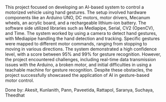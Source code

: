 This project focused on developing an AI-based system to control a motorized vehicle using hand gestures. The setup involved hardware components like an Arduino UNO, DC motors, motor drivers, Mecanum wheels, an acrylic board, and a rechargeable lithium-ion battery. The software side utilized libraries such as Mediapipe, Serial, CV2 (OpenCV), and Time. The system worked by using a camera to detect hand gestures, with Mediapipe handling the hand detection and tracking. Specific gestures were mapped to different motor commands, ranging from stopping to moving in various directions. The system demonstrated a high confidence level, with a score between 95% and 99% for gesture recognition. However, the project encountered challenges, including real-time data transmission issues with the Arduino, a broken motor, and initial difficulties in using a teachable machine for gesture recognition. Despite these obstacles, the project successfully showcased the application of AI in gesture-based motor control.


Done by: Akesit, Kunlanith, Pann, Paveetida, Rattapol, Saranya, Suchaya, Theedhat
